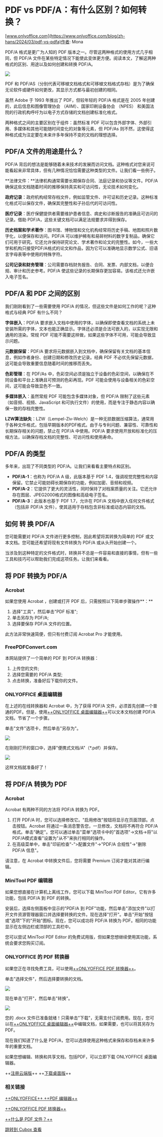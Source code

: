 PDF vs PDF/A：有什么区别？如何转换？
========================

[www.onlyoffice.com](https://www.onlyoffice.com/blog/zh-hans/2024/03/pdf-vs-pdfa)作者: Mona

PDF/A 格式是更广为人知的 PDF 版本之一。尽管这两种格式的使用方式几乎相同，但 PDF/A 文件在某些特定情况下能使此变体更方便。阅读本文，了解这两种格式的区别、用途以及如何创建和转换 PDF/A。

![](https://cubox.pro/c/filters:no_upscale()?imageUrl=https%3A%2F%2Fstatic-blog.onlyoffice.com%2Fwp-content%2Fuploads%2F2024%2F03%2F11123404%2FPDF-vs-PDFA.png&valid=true)

PDF 和 PDF/AS（分别代表可移植文档格式和可移植文档格式存档）是为了确保无论软件或硬件如何更改，其显示方式都与最初创建的相同。

虽然 Adobe 于 1993 年推出了 PDF，但较年轻的 PDF/A 格式是在 2005 年创建的，此后信息和图像管理协会 （AIIM）、国家印刷设备协会 （NPES） 和美国法院的行政机构呼吁为以电子方式存储的文档创建标准化格式。

两种格式之间的主要区别在于组件：虽然标准 PDF 可以包含外部字体、外部引用、多媒体和其他可能随时间变化的对象等元素，但 PDF/As 则不然，这使得这种格式成为注定要在未来许多年保持不变的文档的理想选择。

**PDF/A 文件的用途是什么？**
-------------------

PDF/A 背后的想法是能够随着未来技术的发展而访问文档。这种格式对您来说可能看起来非常具体，但有几种情况恰恰需要这种类型的文件。让我们看一些例子。

**法律文件：**法律机构通常需要长期保存合同、法庭记录和协议等文件。PDF/A 确保这些文档随着时间的推移保持真实和可访问性，无论技术如何变化。

**政府记录**：政府机构经常存档文件，例如监管文件、许可证和历史记录。这种标准化格式可以保存文件，确保其完整性和子孙后代的可访问性。

**医疗记录**：医疗保健提供者需要维护患者信息、病史和诊断报告的准确且可访问的记录。借助 PDF/A，这些关键文档可以满足法规要求并得到保存。

**历史档案和学术著作**：图书馆、博物馆和文化机构经常将历史手稿、地图和照片数字化，以便保存和访问。PDF/A 可以维护稀有和易碎材料的数字复制品，确保它们可用于研究。它还允许保持研究论文、学术著作和论文的完整性。如今，一些大学和机构只接受PDF/A格式的论文和作品，因为它可以准确地显示数学公式、旧语言字母表等中使用的特殊字符。

**公司记录和财务管理**：公司需要存档财务报告、合同、发票、内部文档，以便合规、审计和历史参考。PDF/A 使这些记录的长期保存更加容易。该格式还允许嵌入电子签名。

**PDF/A 和 PDF 之间的区别**
---------------------

我们刚刚看到了一些需要使用 PDF/A 的情况，但这些文件是如何工作的呢？这种格式与经典 PDF 有什么不同？

**字体嵌入**：PDF/A 要求嵌入文档中使用的字体，以确保即使查看文档的系统上未安装所需的字体，文本也能正确显示。字体还必须是合法可嵌入的，以实现无限和通用的渲染。常规 PDF 可能不需要这样做，如果这些字体不可用，可能会导致显示问题。

**元数据保留**：PDF/A 要求将元数据嵌入到文档中，确保保留有关文档的基本信息，例如作者身份、创建日期和修改历史记录。经典 PDF 不必优先保留元数据，这可能会导致重要信息随着时间的推移而丢失。

**色彩管理**：在 PDF/As 中，色彩空间必须是独立于设备的色彩空间，以确保在不同设备和平台上准确且可预测的色彩再现。PDF 可能会使用与设备相关的色彩空间，这可能会导致显色不一致。

**多媒体嵌入**：虽然常规 PDF 可能包含多媒体对象，但 PDF/A 限制了这些元素（如音频、视频、JavaScript 和可执行文件）的使用，而是专注于静态内容以确保一致的存档完整性。

**LZW算法缺失**：LZW（Lempel-Ziv-Welch）是一种无损数据压缩算法，通常用于各种文件格式，包括早期版本的PDF格式。由于与专利问题、兼容性、可靠性和长期保存相关的问题，禁止在 PDF/A 中使用。PDF/A 要求使用开放和标准化的压缩方法，以确保存档文档的完整性、可访问性和使用寿命。

**PDF/A 的类型**
-------------

多年来，出现了不同类型的 PDF/A。让我们来看看主要特点和区别。

* **PDF/A-1**：也称为 PDF/A A 级，此版本基于 PDF 1.4，强调视觉完整性和内容保留。它禁止可能妨碍长期保存的功能，例如加密、音频和视频。
* **PDF/A-2**：它提供了更大的灵活性，同时保持了对档案质量的关注。它还允许存在图层、JPEG2000格式的图像和高级电子签名。
* **PDF/A-3**：此版本也基于 PDF 1.7，允许在 PDF/A 文档中嵌入任何文件格式（包括非 PDF/A 文件），使其适用于存档包含非标准或动态内容的文档。

**如何** **转** **换** **PDF/A**
----------------------------

您可能需要对 PDF/A 文件进行更多控制，因此希望将其转换为简单的 PDF 或文本文档。您可能还希望将现有文件转换为 PDF/A 或从头开始创建一个。

当涉及到这种特定的文件格式时，转换并不总是一件容易和直接的事情，但有一些工具和技巧可以帮助我们完成这项任务。让我们来看看。

**将 PDF 转换为 PDF/A**
-------------------

### **Acrobat**

如果您使用 Acrobat ，创建或打开 PDF 后，只需按照以下简单步骤操作**：**

1. 选择"工具"，然后单击"PDF 标准";
2. 单击另存为 PDF/A;
3. 选择要保存 PDF/A 文件的位置。

此方法非常快速简便，但只有付费订阅 Acrobat Pro 才能使用。

### **FreePDFConvert.com**

本网站提供了一个简单的 PDF 到 PDF/A 转换器：

1. 上传您的文件;
2. 选择您需要的 PDF/A 类型;
3. 点击转换，准备好后下载你的文件。

### **ONLYOFFICE 桌面编辑器**

在上述的在线转换器和 Acrobat 中，为了获得 PDF/A 文件，必须首先创建一个普通的PDF。但是，使用[++ONLYOFFICE 桌面编辑器++](https://www.onlyoffice.com/zh/office-suite.aspx?utm_source=blog&utm_medium=article&utm_campaign=pdfa_file)可以文本文档创建 PDF/A 文档，节省了一个步骤。

单击"文件"选项卡，然后单击"另存为"。

![](https://cubox.pro/c/filters:no_upscale()?imageUrl=https%3A%2F%2Fstatic-blog.onlyoffice.com%2Fwp-content%2Fuploads%2F2024%2F03%2F11130421%2F20240311180221.jpg&valid=true)

在刚刚打开的窗口中，选择"便携式文档/A"（\*.pdf）并保存。

![](https://cubox.pro/c/filters:no_upscale()?imageUrl=https%3A%2F%2Fstatic-blog.onlyoffice.com%2Fwp-content%2Fuploads%2F2024%2F03%2F11130427%2F20240311180306.jpg&valid=true)

这样文档就准备好了！

**将 PDF/A 转换为 PDF**
-------------------

### **Acrobat**

Acrobat 有两种不同的方法将 PDF/A 转换为 PDF。

1. 打开 PDF/A 时，您可以选择修改它。"启用修改"按钮将显示在页面顶部。点击按钮。Acrobat 将通过一条消息警告您，一旦修改，文档将不再符合 PDF/A 格式。单击"确定"。您可以通过单击"菜单"选项卡中的"首选项"-\>文档-\>将"以PDF/A模式查看"设置为"从不"来执行相同的操作。
2. 在高级菜单中，单击"印前检查"-"\>配置文件"-\>"PDF/A 合规性"-\>"删除 PDF/A 信息"。

请注意，在 Acrobat 中转换文件后，您将需要 Premium 订阅才能对其进行编辑。

### **MiniTool PDF 编辑器**

如果您想直接在计算机上离线工作，您可以下载 MiniTool PDF Editor。它有许多功能，包括 PDF/A 到 PDF 的转换。

安装后，选择左侧面板中显示的"PDF/A 到 PDF"功能，然后单击"添加文件"以打开文件资源管理器窗口并选择要转换的文件。现在选择"打开"。单击"开始"按钮或"选项"下的"开始"图标。现在，您可以成功将 PDF/A 转换为 PDF。相同的功能显示在左侧边栏或顶部的工具栏中。

您可以尝试 MiniTool PDF Editor 的免费试用版，但如果您想继续使用其功能，系统会要求您购买订阅。

### **ONLYOFFICE 的 PDF 转换器**

如果您正在寻找免费工具，可以使用[++ONLYOFFICE PDF 转换器++](https://www.onlyoffice.com/zh/pdf-converter.aspx?utm_source=blog&utm_medium=article&utm_campaign=pdfa_file)。

单击"选择文件"，然后选择要转换的文档。

![](https://cubox.pro/c/filters:no_upscale()?imageUrl=https%3A%2F%2Fstatic-blog.onlyoffice.com%2Fwp-content%2Fuploads%2F2024%2F03%2F11130623%2F20240311180457.jpg&valid=true)

现在单击"打开"，然后单击"转换"。

![](https://cubox.pro/c/filters:no_upscale()?imageUrl=https%3A%2F%2Fstatic-blog.onlyoffice.com%2Fwp-content%2Fuploads%2F2024%2F03%2F11130629%2F20240311180529.jpg&valid=true)

您的 .docx 文件已准备就绪！只需单击"下载"，无需支付订阅费用。现在，您可以在[++ONLYOFFICE 桌面编辑器++](https://www.onlyoffice.com/zh/office-suite.aspx?utm_source=blog&utm_medium=article&utm_campaign=pdfa_file)中编辑文档，如果需要，也可以将其另存为PDF。

现在我们知道了什么是 PDF/A，您可以选择使用这种格式来保存和存档未来许多年的重要文档。

如果您想编辑、转换和共享文档，包括PDF，可以立即下载 ONLYOFFICE 桌面编辑器。

++[注册云端版](https://www.onlyoffice.com/zh/docspace-registration.aspx?utm_source=blog&utm_medium=article&utm_campaign=pdfa_file)++ ++[下载桌面版](https://www.onlyoffice.com/zh/download-desktop.aspx?utm_source=blog&utm_medium=article&utm_campaign=pdfa_file)++

### **相关链接**

[++ONLYOFFICE++ ++PDF 编辑器++](https://www.onlyoffice.com/zh/pdf-editor.aspx?utm_source=blog&utm_medium=article&utm_campaign=pdfa_file)

[++ONLYOFFICE PDF 转换器++](https://www.onlyoffice.com/zh/pdf-converter.aspx?utm_source=blog&utm_medium=article&utm_campaign=pdfa_file)

[++什么是 PDF 文件？++](https://www.onlyoffice.com/blog/zh-hans/2024/03/pdf)

[跳转到 Cubox 查看](https://cubox.pro/my/card?id=7249053759685263909)
